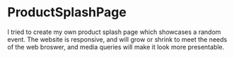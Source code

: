 # ProductSplashPage

I tried to create my own product splash page which showcases a random event. The website is responsive, and will grow or shrink to meet the needs of the web broswer, and media queries will make it look more presentable.